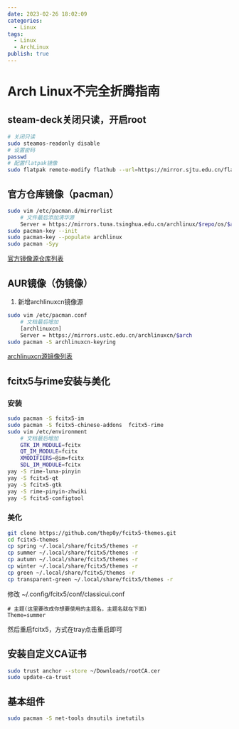 ```yaml
---
date: 2023-02-26 18:02:09
categories:
  - Linux
tags:
  - Linux
  - ArchLinux
publish: true
---
```


# Arch Linux不完全折腾指南

## steam-deck关闭只读，开启root

```bash
# 关闭只读
sudo steamos-readonly disable
# 设置密码
passwd
# 配置flatpak镜像
sudo flatpak remote-modify flathub --url=https://mirror.sjtu.edu.cn/flathub
```

## 官方仓库镜像（pacman）

```bash
sudo vim /etc/pacman.d/mirrorlist
    # 文件最后添加清华源
    Server = https://mirrors.tuna.tsinghua.edu.cn/archlinux/$repo/os/$arch
sudo pacman-key --init
sudo pacman-key --populate archlinux
sudo pacman -Syy
```

[官方镜像源仓库列表](https://archlinux.org/mirrorlist/)

## AUR镜像（伪镜像）

1. 新增archlinuxcn镜像源

```bash
sudo vim /etc/pacman.conf
    # 文档最后增加
    [archlinuxcn]
    Server = https://mirrors.ustc.edu.cn/archlinuxcn/$arch
sudo pacman -S archlinuxcn-keyring
```

[archlinuxcn源镜像列表](https://github.com/archlinuxcn/mirrorlist-repo)

## fcitx5与rime安装与美化

### 安装

```bash
sudo pacman -S fcitx5-im 
sudo pacman -S fcitx5-chinese-addons  fcitx5-rime
sudo vim /etc/environment
    # 文档最后增加
    GTK_IM_MODULE=fcitx
    QT_IM_MODULE=fcitx
    XMODIFIERS=@im=fcitx
    SDL_IM_MODULE=fcitx
yay -S rime-luna-pinyin
yay -S fcitx5-qt
yay -S fcitx5-gtk
yay -S rime-pinyin-zhwiki
yay -S fcitx5-configtool
```

### 美化

```bash
git clone https://github.com/thep0y/fcitx5-themes.git
cd fcitx5-themes
cp spring ~/.local/share/fcitx5/themes -r
cp summer ~/.local/share/fcitx5/themes -r
cp autumn ~/.local/share/fcitx5/themes -r
cp winter ~/.local/share/fcitx5/themes -r
cp green ~/.local/share/fcitx5/themes -r
cp transparent-green ~/.local/share/fcitx5/themes -r
```

修改 ~/.config/fcitx5/conf/classicui.conf

```properties
# 主题(这里要改成你想要使用的主题名，主题名就在下面)
Theme=summer
```

然后重启fcitx5，方式在tray点击重启即可

## 安装自定义CA证书

```bash
sudo trust anchor --store ~/Downloads/rootCA.cer 
sudo update-ca-trust
```

## 基本组件

```bash
sudo pacman -S net-tools dnsutils inetutils
```
